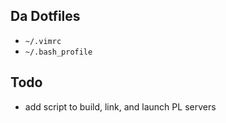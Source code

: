 ## Da Dotfiles

* `~/.vimrc`
* `~/.bash_profile`


## Todo
* add script to build, link, and launch PL servers
